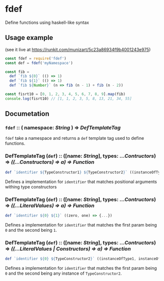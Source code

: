 # fdef
Define functions using haskell-like syntax

## Usage example
(see it live at https://runkit.com/munizart/5c23a86934f9b4001243e975)

```javascript
const fdef = require('fdef')
const def = fdef('myNamespace')

const fib =
  def `fib ${0}` (() => 1)
  def `fib ${1}` (() => 1)
  def `fib ${Number}` (n => fib (n - 1) + fib (n - 2))

const fisrt10 = [0, 1, 2, 3, 4, 5, 6, 7, 8, 9].map(fib)
console.log(fisrt10) // [1, 1, 2, 3, 5, 8, 13, 21, 34, 55]
```

## Documetation

### **`fdef`** :: ( namespace: *String* ) => *DefTemplateTag*
`fdef` take a namespace and returns a `def` template tag used to define functions.

### **DefTemplateTag (`def`)** :: ([name: *String*], types: ...*Contructors*) => *((...Constructors) => a) => Function*
```javascript
def `identifier ${TypeConstructor1} ${TypeConstructor2}` ((instanceOfType1, instanceOfType1) => {...})
```

Defines a implementation for `identifier` that matches positional arguments withing type constructors

### **DefTemplateTag (`def`)** :: ([name: *String*], types: ...*Contructors*) => *((...LiteralValues) => a) => Function*
```javascript
def `identifier ${0} ${1}` ((zero, one) => {...})
```

Defines a implementation for `identifier` that matches the first param being `0` and the second being `1`.

### **DefTemplateTag (`def`)** :: ([name: *String*], types: ...*Contructors*) => *((...LiteralValues | Constructors) => a) => Function*
```javascript
def `identifier ${0} ${TypeConstructor2}` ((instanceOfType1, instanceOfType1) => {...})
```

Defines a implementation for `identifier` that matches the first param being `0` and the second being any instance of `TypeConstructor2`.

